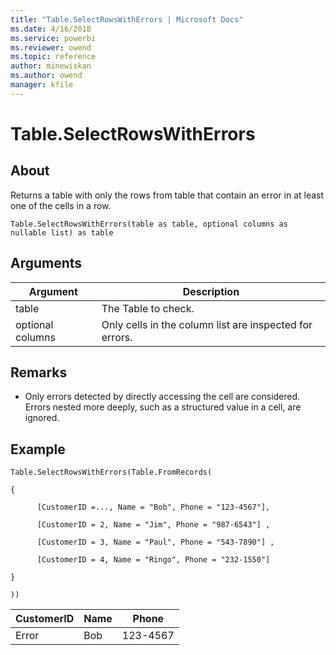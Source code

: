 ```yaml
---
title: "Table.SelectRowsWithErrors | Microsoft Docs"
ms.date: 4/16/2018
ms.service: powerbi
ms.reviewer: owend
ms.topic: reference
author: minewiskan
ms.author: owend
manager: kfile
---
```

# Table.SelectRowsWithErrors

  
## About  
Returns a table with only the rows from table that contain an error in at least one of the cells in a row.  
  
```  
Table.SelectRowsWithErrors(table as table, optional columns as nullable list) as table  
```  
  
## Arguments  
  
|Argument|Description|  
|------------|---------------|  
|table|The Table to check.|  
|optional columns|Only cells in the column list are inspected for errors.|  
  
## <a name="__toc360789534"></a>Remarks  
  
-   Only errors detected by directly accessing the cell are considered. Errors nested more deeply, such as a structured value in a cell, are ignored.  
  
## Example  
  
```  
Table.SelectRowsWithErrors(Table.FromRecords(  
  
{  
  
      [CustomerID =..., Name = "Bob", Phone = "123-4567"],  
  
      [CustomerID = 2, Name = "Jim", Phone = "987-6543"] ,  
  
      [CustomerID = 3, Name = "Paul", Phone = "543-7890"] ,  
  
      [CustomerID = 4, Name = "Ringo", Phone = "232-1550"]  
  
}  
  
))  
```  
  
|CustomerID|Name|Phone|  
|--------------|--------|---------|  
|Error|Bob|123-4567|  
  
